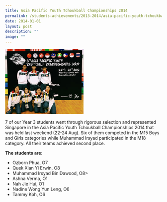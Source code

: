 ```yaml
---
title: Asia Pacific Youth Tchoukball Championships 2014
permalink: /students-achievements/2013-2014/asia-pacific-youth-tchoukball-championships-2014/
date: 2014-01-01
layout: post
description: ""
image: ""
---
```

<img style="width:50%" src="/images/asia_pacific_youth_tchoukball_championships_2014.jpg">
		 
7 of our Year 3 students went through rigorous selection and represented Singapore in the Asia Pacific Youth Tchoukball Championships 2014 that was held last weekend (22-24 Aug). Six of them competed in the M15 Boys and Girls categories while Muhammad Irsyad participated in the M18 category. All their teams achieved second place.

**The students are:**

*   Ozborn Phua, O7
*   Quek Xian Yi Erwin, O8
*   Muhammad Irsyad Bin Dawood, O8&gt;
*   Ashna Verma, O1
*   Nah Jie Hui, O1
*   Nadine Wong Yun Leng, O6
*   Tammy Koh, O6

